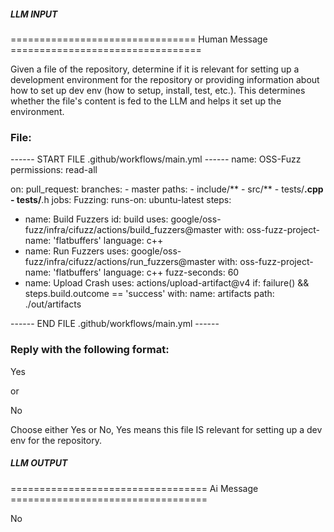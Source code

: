 ##### LLM INPUT #####
================================ Human Message =================================

Given a file of the repository, determine if it is relevant for setting up a development environment for the repository or providing information about how to set up dev env (how to setup, install, test, etc.). This determines whether the file's content is fed to the LLM and helps it set up the environment.

### File:
------ START FILE .github/workflows/main.yml ------
name: OSS-Fuzz
permissions: read-all

on:
  pull_request:
    branches:
      - master
    paths:
      - include/**
      - src/**
      - tests/**.cpp
      - tests/**.h
jobs:
 Fuzzing:
   runs-on: ubuntu-latest
   steps:
   - name: Build Fuzzers
     id: build
     uses: google/oss-fuzz/infra/cifuzz/actions/build_fuzzers@master
     with:
       oss-fuzz-project-name: 'flatbuffers'
       language: c++
   - name: Run Fuzzers
     uses: google/oss-fuzz/infra/cifuzz/actions/run_fuzzers@master
     with:
       oss-fuzz-project-name: 'flatbuffers'
       language: c++
       fuzz-seconds: 60
   - name: Upload Crash
     uses: actions/upload-artifact@v4
     if: failure() && steps.build.outcome == 'success'
     with:
       name: artifacts
       path: ./out/artifacts

------ END FILE .github/workflows/main.yml ------

### Reply with the following format:

<rel>Yes</rel>

or

<rel>No</rel>

Choose either Yes or No, Yes means this file IS relevant for setting up a dev env for the repository.

##### LLM OUTPUT #####
================================== Ai Message ==================================

<rel>No</rel>